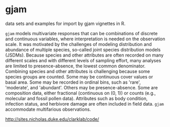 # gjam
data sets and examples for import by gjam vignettes in R.

`gjam` models multivariate responses that can be combinations of discrete and continuous variables, where interpretation is needed on the observation scale. It was motivated by the challenges of modeling distribution and abundance of multiple species, so-called joint species distribution models (JSDMs).  Because species and other attributes are often recorded on many different scales and with different levels of sampling effort, many analyses are limited to presence-absence, the lowest common denominator.  Combining species and other attributes is challenging because some species groups are counted.  Some may be continuous cover values or basal area.  Some may be recorded in ordinal bins, such as 'rare', 'moderate', and 'abundant'.  Others may be presence-absence.  Some are composition data, either fractional (continuous on (0, 1)) or counts (e.g., molecular and fossil pollen data).  Attributes such as body condition, infection status, and herbivore damage are often included in field data.  `gjam` accommodate multifarious observations.

http://sites.nicholas.duke.edu/clarklab/code/
